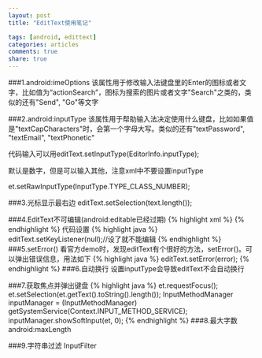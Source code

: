 ```yaml
---
layout: post
title: "EditText使用笔记"

tags: [android, edittext]
categories: articles
comments: true
share: true
---
```

###1.android:imeOptions
该属性用于修改输入法键盘里的Enter的图标或者文字，比如值为“actionSearch”，图标为搜索的图片或者文字"Search"之类的，类似的还有"Send", "Go"等文字

###2.android:inputType
该属性用于帮助输入法决定使用什么键盘，比如如果值是"textCapCharacters"时，会第一个字母大写。类似的还有"textPassword", "textEmail", "textPhonetic"

代码输入可以用editText.setInputType(EditorInfo.inputType);

默认是数字，但是可以输入其他，注意xml中不要设置inputType

et.setRawInputType(InputType.TYPE_CLASS_NUMBER);

###3.光标显示最右边
editText.setSelection(text.length());

###4.EditText不可编辑(android:editable已经过期)
{% highlight xml %}
<EditText 
        android:clickable="false" 
        android:cursorVisible="false" 
        android:focusable="false" 
        android:focusableInTouchMode="false">
</EditText>
{% endhighlight %}
代码设置
{% highlight java %}
editText.setKeyListener(null);//设了就不能编辑
{% endhighlight %}
###5.setError()
看官方demo时，发现editText有个很好的方法，setError()。可以弹出错误信息，用法如下
{% highlight java %}
editText.setError(error);
{% endhighlight %}
###6.自动换行
设置inputType会导致editText不会自动换行

###7.获取焦点并弹出键盘
{% highlight java %}
et.requestFocus();
et.setSelection(et.getText().toString().length());
InputMethodManager inputManager = (InputMethodManager) getSystemService(Context.INPUT_METHOD_SERVICE);
inputManager.showSoftInput(et, 0);
{% endhighlight %}
###8.最大字数
android:maxLength

###9.字符串过滤
InputFilter
